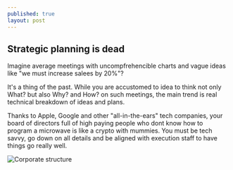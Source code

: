 ```yaml
---
published: true
layout: post
---
```

## Strategic planning is dead

Imagine average meetings with uncompfrehencible charts and vague ideas like "we must increase salees by 20%"?

It's a thing of the past. While you are accustomed to idea to think not only What? but also Why? and How? on such meetings, the main trend is real technical breakdown of ideas and plans.

Thanks to Apple, Google and other "all-in-the-ears" tech companies, your board of directors full of high paying people who dont know how to program a microwave is like a crypto with mummies.
You must be tech savvy, go down on all details and be aligned with execution staff to have things go really well.

![Corporate structure](http://std3.ru/bd/da/1415017090-bddafea513f39e2f3164090d2a752260.jpg)
